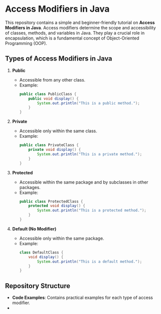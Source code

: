 # Access Modifiers in Java

This repository contains a simple and beginner-friendly tutorial on **Access Modifiers in Java**. Access modifiers determine the scope and accessibility of classes, methods, and variables in Java. They play a crucial role in encapsulation, which is a fundamental concept of Object-Oriented Programming (OOP).

## Types of Access Modifiers in Java

1. **Public**  
   - Accessible from any other class.
   - Example:
     ```java
     public class PublicClass {
         public void display() {
             System.out.println("This is a public method.");
         }
     }
     ```

2. **Private**  
   - Accessible only within the same class.
   - Example:
     ```java
     public class PrivateClass {
         private void display() {
             System.out.println("This is a private method.");
         }
     }
     ```

3. **Protected**  
   - Accessible within the same package and by subclasses in other packages.
   - Example:
     ```java
     public class ProtectedClass {
         protected void display() {
             System.out.println("This is a protected method.");
         }
     }
     ```

4. **Default (No Modifier)**  
   - Accessible only within the same package.
   - Example:
     ```java
     class DefaultClass {
         void display() {
             System.out.println("This is a default method.");
         }
     }
     ```

## Repository Structure

- **Code Examples**: Contains practical examples for each type of access modifier.
- 

